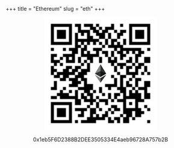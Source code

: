 +++
title = "Ethereum"
slug = "eth"
+++

<p align="center" width="100%"><img src="https://github.com/emanuelboderash/website/blob/master/static/images/eth.png?raw=true"/></p>

<p style="text-align: center;">0x1eb5F6D2388B2DEE3505334E4aeb96728A757b2B</p>